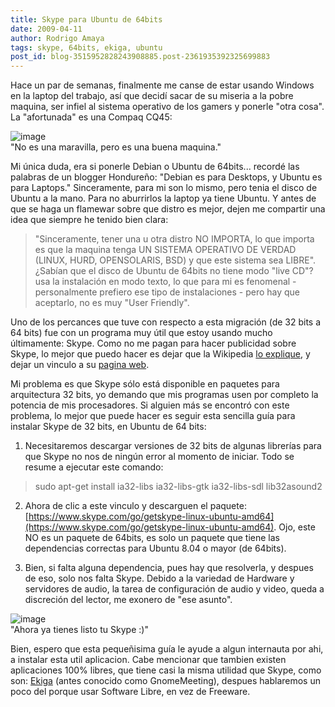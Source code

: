 ```yaml
---
title: Skype para Ubuntu de 64bits
date: 2009-04-11
author: Rodrigo Amaya
tags: skype, 64bits, ekiga, ubuntu
post_id: blog-3515952828243908885.post-2361935392325699883
---
```


Hace un par de semanas, finalmente me canse de estar usando Windows en la laptop del trabajo, así que decidí sacar de su miseria a la pobre maquina, ser infiel al sistema operativo de los gamers y ponerle "otra cosa". La "afortunada" es una Compaq CQ45:

![image](https://1.bp.blogspot.com/_ayvorITawE4/SeCqtek1PKI/AAAAAAAAB74/svXCN-J6Q7I/s320/CQ50.jpg)    
"No es una maravilla, pero
es una buena maquina."

Mi única duda, era si ponerle Debian o Ubuntu de 64bits... recordé las palabras de un blogger Hondureño: "Debian es para Desktops, y Ubuntu es para Laptops." Sinceramente, para mi son lo mismo, pero tenia el disco de Ubuntu a la mano. Para no aburrirlos la laptop ya tiene Ubuntu. Y antes de que se haga un flamewar sobre que distro es mejor, dejen me compartir una idea que siempre he tenido bien clara:
>
> "Sinceramente, tener una u otra distro NO IMPORTA, lo que importa es que la maquina tenga UN
> SISTEMA OPERATIVO DE VERDAD (LINUX, HURD, OPENSOLARIS, BSD) y que este sistema sea
> LIBRE".
¿Sabían que el disco de Ubuntu de 64bits no tiene modo "live CD"? usa la instalación en modo texto, lo que para mi es fenomenal - personalmente prefiero ese tipo de instalaciones - pero hay que aceptarlo, no es muy "User Friendly".

Uno de los percances que tuve con respecto a esta migración (de 32 bits a 64 bits) fue con un programa muy útil que estoy usando mucho últimamente: Skype. Como no me pagan para hacer publicidad sobre Skype, lo mejor que puedo hacer es dejar que la Wikipedia [lo explique](https://en.wikipedia.org/wiki/Skype), y dejar un vinculo a su [pagina web](https://www.skype.com/).

Mi problema es que Skype sólo está disponible en paquetes para arquitectura 32 bits, yo demando que mis programas usen por completo la potencia de mis procesadores. Si alguien más se encontró con este problema, lo mejor que puede hacer es seguir esta sencilla guía para instalar Skype de 32 bits, en Ubuntu de 64 bits:

1. Necesitaremos descargar versiones de 32 bits de algunas librerías para que Skype no nos de ningún error al momento de iniciar. Todo se resume a ejecutar este comando:

> sudo
> apt-get install ia32-libs ia32-libs-gtk ia32-libs-sdl lib32asound2
2. Ahora de clic a este vinculo y descarguen el paquete: [https://www.skype.com/go/getskype-linux-ubuntu-amd64](https://www.skype.com/go/getskype-linux-ubuntu-amd64). Ojo, este NO es un paquete de 64bits, es solo un paquete que tiene las dependencias correctas para Ubuntu 8.04 o mayor (de 64bits).

3. Bien, si falta alguna dependencia, pues hay que resolverla, y despues de eso, solo nos falta Skype. Debido a la variedad de Hardware y servidores de audio, la tarea de configuración de audio y video, queda a discreción del lector, me exonero de "ese asunto".

![image](https://2.bp.blogspot.com/_ayvorITawE4/SeCuv0vAxjI/AAAAAAAAB8A/sQTbI4_0sBc/s320/skypeme_big.png)    
"Ahora ya tienes listo tu
Skype :)"

Bien, espero que esta pequeñisima guía le ayude a algun internauta por ahi, a instalar esta util aplicacion. Cabe mencionar que tambien existen aplicaciones 100% libres, que tiene casi la misma utilidad que Skype, como son: [Ekiga](https://www.gnomemeeting.org/) (antes conocido como GnomeMeeting), despues hablaremos un poco del porque usar Software Libre, en vez de Freeware.
